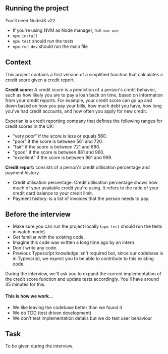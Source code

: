 ## Running the project

You'll need NodeJS v22.

- If you're using NVM as Node manager, run `nvm use`
- `npm install`
- `npm test` should run the tests
- `npm run dev` should run the main file

## Context

This project contains a first version of a simplified function that calculates a credit score given a credit report.

**Credit score:** A credit score is a prediction of a person's credit behavior, such as how likely you are to pay a loan back on time, based on information from your credit reports. For example, your credit score can go up and down based on how you pay your bills, how much debt you have, how long you've had credit accounts, and how often you apply for new credit.

Experian is a credit reporting company that defines the following ranges for credit scores in the UK:

- "very poor" if the score is less or equals 560.
- "poor" if the score is between 561 and 720.
- "fair" if the score is between 721 and 880.
- "good" if the score is between 881 and 960.
- "excellent" if the score is between 961 and 999.

**Credit report:** consists of a person's credit utilisation percentage and payment history.

- Credit utilisation percentage: Credit utilisation percentage shows how much of your available credit you're using. It refers to the ratio of your credit card balance to your credit limit.
- Payment history: is a list of invoices that the person needs to pay.

## Before the interview

- Make sure you can run the project locally (`npm test` should run the tests in watch mode).
- Get familiar with the existing code.
- Imagine this code was written a long time ago by an intern.
- Don't write any code.
- Previous Typescript knowledge isn't required but, since our codebase is in Typescript, we expect you to be able to contribute to this existing code.

During the interview, we'll ask you to expand the current implementation of the credit score function and update tests accordingly. You'll have around 45 minutes for this.

#### This is how we work...

- We like leaving the codebase better than we found it
- We do TDD (test driven development)
- We don't test implementation details but we do test user behaviour

## Task

To be given during the interview.
